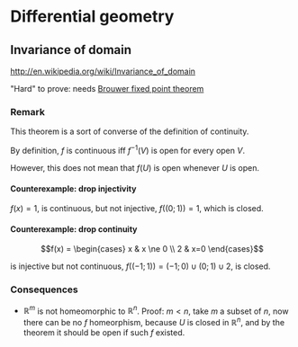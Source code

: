 # Differential geometry

## Invariance of domain

<http://en.wikipedia.org/wiki/Invariance_of_domain>

"Hard" to prove: needs [Brouwer fixed point theorem](http://en.wikipedia.org/wiki/Brouwer_fixed_point_theorem)

### Remark

This theorem is a sort of converse of the definition of continuity.

By definition, $f$ is continuous iff $f^{-1}(V)$ is open for every open $V$.

However, this does not mean that $f(U)$ is open whenever $U$ is open.

#### Counterexample: drop injectivity

$f(x)=1$, is continuous, but not injective, $f((0;1))={1}$, which is closed.

#### Counterexample: drop continuity

$$f(x) = \begin{cases} x & x \ne 0 \\ 2 & x=0 \end{cases}$$

is injective but not continuous, $f((-1;1))=(-1;0)\cup(0;1)\cup{2}$, is closed.

### Consequences

-   $\mathbb{R}^m$ is not homeomorphic to $\mathbb{R}^n$. Proof: $m<n$, take $m$ a subset
    of $n$, now there can be no $f$ homeorphism, because $U$ is closed in $\mathbb{R}^n$,
    and by the theorem it should be open if such $f$ existed.
